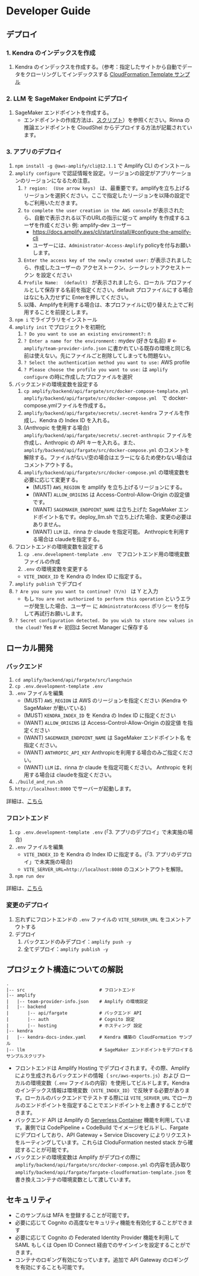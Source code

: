 # Developer Guide

## デプロイ

### 1. Kendra のインデックスを作成

1. Kendra のインデックスを作成する。（参考：指定したサイトから自動でデータをクローリングしてインデックスする [CloudFormation Template サンプル](../kendra/kendra-docs-index.yaml)

### 2. LLM を SageMaker Endpoint にデプロイ

1. SageMaker エンドポイントを作成する。
   - エンドポイントの作成方法は、[スクリプト](../llm/README.md)）を参照ください。Rinna の推論エンドポイントを CloudShel からデプロイする方法が記載されています。

### 3. アプリのデプロイ

1. `npm install -g @aws-amplify/cli@12.1.1` で Amplify CLI のインストール
2. `amplify configure` で認証情報を設定。リージョンの設定がアプリケーションのリージョンになるため注意。
   1. `? region:  (Use arrow keys) ` は、最重要です。amplifyを立ち上げるリージョンを選択ください。ここで指定したリージョンを以降の設定でもご利用いただきます。
   2. `to complete the user creation in the AWS console` が表示されたら、自動で表示される以下のURLの指示に従って amplify を作成するユーザを作成ください 例: amplify-dev ユーザー
      - https://docs.amplify.aws/cli/start/install/#configure-the-amplify-cli
      - ユーザーには、`Administrator-Access-Amplify` policyを付与お願いします。
   3. `Enter the access key of the newly created user:` が表示されましたら、作成したユーザーの アクセストークン、シークレットアクセストークン を設定ください
   4. `Profile Name:  (default) ` が表示されましたら、ローカル プロファイルとして保存する名前を指定ください。default プロファイルにする場合はなにも入力せずに Enterを押してください。
   5. 以降、Amplifyを利用する場合は、本プロファイルに切り替えた上でご利用することを前提とします。
3. `npm i` でライブラリをインストール
4. `amplify init` でプロジェクトを初期化
   1. `? Do you want to use an existing environment?:` n 
   2. `? Enter a name for the environment:` mydev (好きな名前)  # <- `amplify/team-provider-info.json` に書かれている既存の環境と同じ名前は使えない。先にファイルごと削除してしまっても問題ない。
   3. `? Select the authentication method you want to use:` AWS profile
   4. `? Please choose the profile you want to use:` は `amplify configure` の時に作成したプロファイルを選択
5. バックエンドの環境変数を設定する
   1. `cp amplify/backend/api/fargate/src/docker-compose-template.yml amplify/backend/api/fargate/src/docker-compose.yml`　で docker-compose.ymlファイルを作成する。
   2. `amplify/backend/api/fargate/secrets/.secret-kendra` ファイルを作成し、Kendra の Index ID を入れる。
   3. (Anthropic を使用する場合) `amplify/backend/api/fargate/secrets/.secret-anthropic` ファイルを作成し、Anthropic の API キーを入れる。また、`amplify/backend/api/fargate/src/docker-compose.yml` のコメントを解除する。ファイルがない/空の場合はエラーになるため使わない場合はコメントアウトする。
   4. `amplify/backend/api/fargate/src/docker-compose.yml` の環境変数を必要に応じて変更する。
      - (MUST) `AWS_REGION` を amplify を立ち上げるリージョンにする。
      - (WANT) `ALLOW_ORIGINS` は Access-Control-Allow-Origin の設定値です。
      - (WANT) `SAGEMAKER_ENDPOINT_NAME` は立ち上げた SageMaker エンドポイント名です。deploy_llm.sh で立ち上げた場合、変更の必要はありません。
      - (WANT) `LLM` は、rinna か claude を指定可能。 Anthropicを利用する場合は claudeを指定する。
6. フロントエンドの環境変数を設定する
   1. `cp .env.development-template .env`　でフロントエンド用の環境変数ファイルの作成
   2.  `.env` の環境変数を変更する
      -  `VITE_INDEX_ID` を Kendra の Index ID に指定する。
7.  `amplify publish` でデプロイ
   1. `? Are you sure you want to continue? (Y/n) ` は Y と入力
      - もし `You are not authorized to perform this operation` というエラーが発生した場合、ユーザー に `AdministratorAccess` ポリシー を付与して再試行お願いします。
   2. `? Secret configuration detected. Do you wish to store new values in the cloud?` Yes  # <- 初回は Secret Manager に保存する

## ローカル開発

### バックエンド

1. `cd amplify/backend/api/fargate/src/langchain`
2. `cp .env.development-template .env`
3. `.env` ファイルを編集
      - (MUST) `AWS_REGION` は AWS のリージョンを指定ください (Kendra や SageMaker が動いている)
      - (MUST) `KENDRA_INDEX_ID` を Kendra の Index ID に指定ください
      - (WANT) `ALLOW_ORIGINS` は Access-Control-Allow-Origin の設定値 を指定ください
      - (WANT) `SAGEMAKER_ENDPOINT_NAME` は SageMaker エンドポイント名 を指定ください。
      - (WANT) `ANTHROPIC_API_KEY` Anthropicを利用する場合のみご指定ください。
      - (WANT) `LLM` は、rinna か claude を指定可能ください。 Anthropic を利用する場合は claudeを指定ください。
4. `./build_and_run.sh`
5. `http://localhost:8000` でサーバーが起動します。

詳細は、[こちら](../amplify/backend/api/fargate/src/langchain/README.md)

### フロントエンド

1. `cp .env.development-template .env` (「3. アプリのデプロイ」で未実施の場合)
2. `.env` ファイルを編集
   - `VITE_INDEX_ID` を Kendra の Index ID に指定する。(「3. アプリのデプロイ」で未実施の場合)
   - `VITE_SERVER_URL=http://localhost:8080` のコメントアウトを解除。
3. `npm run dev`

詳細は、[こちら](../src/README.md)

### 変更のデプロイ

1. 忘れずにフロントエンドの `.env` ファイルの `VITE_SERVER_URL` をコメントアウトする
2. デプロイ
   1. バックエンドのみデプロイ：`amplify push -y`
   2. 全てデプロイ：`amplify publish -y`

## プロジェクト構造についての解説

```
.
|-- src                            # フロントエンド
|-- amplify
|   |-- team-provider-info.json    # Amplify の環境設定
|   |-- backend
|       |-- api/fargate            # バックエンド API
|       |-- auth                   # Cognito 設定
|       |-- hosting                # ホスティング 設定
|-- kendra
|   |-- kendra-docs-index.yaml     # Kendra 構築の CloudFormation サンプル
|-- llm                            # SageMaker エンドポイントをデプロイするサンプルスクリプト
```

- フロントエンドは Amplify Hosting でデプロイされます。その際、Amplify により生成されるバックエンドの情報（ `src/aws-exports.js`）および ローカルの環境変数（`.env` ファイルの内容）を使用してビルドします。Kendra のインデックス情報は環境変数（`VITE_INDEX_ID`）で反映する必要があります。ローカルのバックエンドでテストする際には `VITE_SERVER_URL` でローカルのエンドポイントを指定することでエンドポイントを上書きすることができます。
- バックエンド API は Amplify の [Serverless Container](https://docs.amplify.aws/cli/usage/containers/) 機能を利用しています。裏側では CodePipeline + CodeBuild でイメージをビルドし、Fargate にデプロイしており、API Gateway + Service Discovery によりリクエストをルーティングしています。これらは CloduFormation nested stack から確認することが可能です。
- バックエンドの環境変数は Amplify がデプロイの際に `amplify/backend/api/fargate/src/docker-compose.yml` の内容を読み取り`amplify/backend/api/fargate/fargate-cloudformation-template.json` を書き換えコンテナの環境変数として渡しています。 

## セキュリティ

- このサンプルは MFA を登録することが可能です。
- 必要に応じて Cognito の高度なセキュリティ機能を有効化することができます
- 必要に応じて Cognito の Federated Identity Provider 機能を利用して SAML もしくは Open ID Connect 経由でのサインインを設定することができます。
- コンテナのロギング有効になっています。追加で API Gateway のロギングを有効にすることも可能です。
